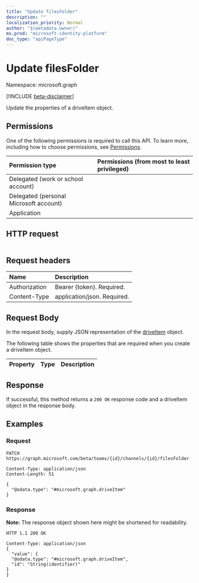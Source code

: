 ```yaml
---
title: "Update filesFolder"
description: ""
localization_priority: Normal
author: "$(metadata.owner)"
ms.prod: "microsoft-identity-platform"
doc_type: "apiPageType"
---
```


# Update filesFolder

Namespace: microsoft.graph

[!INCLUDE [beta-disclaimer](../../includes/beta-disclaimer.md)]

Update the properties of a driveItem object.

## Permissions

One of the following permissions is required to call this API. To learn more, including how to choose permissions, see [Permissions](/graph/permissions-reference).

| Permission type                        | Permissions (from most to least privileged) |
| :------------------------------------- | :------------------------------------------ |
| Delegated (work or school account)     |                                             |
| Delegated (personal Microsoft account) |                                             |
| Application                            |                                             |

## HTTP request

<!-- {
  "blockType": "ignored"
}
-->

```http

```

## Request headers

| Name          | Description                 |
| :------------ | :-------------------------- |
| Authorization | Bearer {token}. Required.   |
| Content-Type  | application/json. Required. |

## Request Body

In the request body, supply JSON representation of the [driveItem](../resources/-driveitem.md) object.

<!-- Actions and Functions -->

<!-- CRUD Methods -->

The following table shows the properties that are required when you create a driveItem object.

| Property | Type | Description |
| :------- | :--- | :---------- |

## Response

If successful, this method returns a `200 OK` response code and a driveItem object in the response body.

## Examples

### Request

<!-- {
  "blockType": "request",
  "name": "update_filesfolder"
}
-->

```http
PATCH https://graph.microsoft.com/beta/teams/{id}/channels/{id}/filesFolder

Content-Type: application/json
Content-Length: 51

{
  "@odata.type": "#microsoft.graph.driveItem"
}

```

### Response

**Note:** The response object shown here might be shortened for readability.

<!-- {
  "blockType": "response",
  "truncated": true,
  "@odata.type": "Microsoft.Teams.GraphSvc.driveItem"
}
-->

```http
HTTP 1.1 200 OK

Content-Type: application/json
{
  "value": {
  "@odata.type": "#microsoft.graph.driveItem",
  "id": "String(identifier)"
}
}

```
